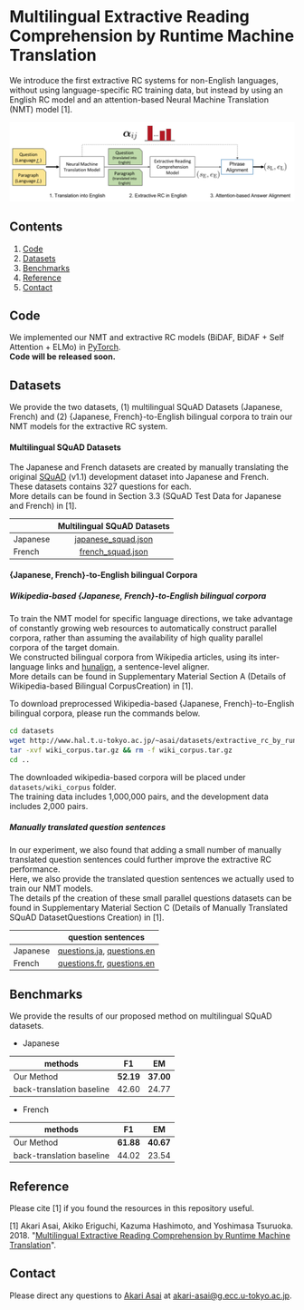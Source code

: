 # Multilingual Extractive Reading Comprehension by Runtime Machine Translation
We introduce the first extractive RC systems for  non-English languages, without using language-specific RC training data, but instead by using an English RC model and an attention-based Neural Machine Translation (NMT) model [1].  

![The Overview](https://github.com/AkariAsai/extractive_rc_by_runtime_mt/blob/master/overview.png)

## Contents
1. [Code](#code)
2. [Datasets](#datasets)
3. [Benchmarks](#benchmarks)
4. [Reference](#reference)
5. [Contact](#contact)

## Code
We implemented our NMT and extractive RC models (BiDAF, BiDAF + Self Attention + ELMo) in [PyTorch](https://pytorch.org/).  
**Code will be released soon.**

## Datasets
We provide the two datasets, (1) multilingual SQuAD Datasets (Japanese, French) and (2) {Japanese, French}-to-English bilingual corpora to train our NMT models for the extractive RC system.

#### Multilingual SQuAD Datasets
The Japanese and French datasets are created by manually translating the original [SQuAD](https://rajpurkar.github.io/SQuAD-explorer/) (v1.1) development dataset into Japanese and French.  
These datasets contains 327 questions for each.  
More details can be found in Section 3.3 (SQuAD Test Data for Japanese and French) in [1].

| | Multilingual SQuAD Datasets       |
| ------------- |:-------------:|
| Japanese    | [japanese_squad.json](datasets/squad_japanese_test.json) |
| French | [french_squad.json](datasets/squad_french_test.json) |


#### {Japanese, French}-to-English bilingual Corpora
##### Wikipedia-based {Japanese, French}-to-English bilingual corpora
To train the NMT model for specific language directions, we take advantage of constantly growing web resources to automatically construct parallel corpora, rather than assuming the availability of high quality parallel corpora of the target domain.  
We constructed bilingual corpora from Wikipedia articles, using its inter-language links and [hunalign](https://github.com/danielvarga/hunalign), a sentence-level aligner.  
More details can be found in Supplementary Material Section A (Details of Wikipedia-based Bilingual CorpusCreation) in [1].  

To download preprocessed Wikipedia-based {Japanese, French}-to-English bilingual corpora, please run the commands below.  

```sh
cd datasets
wget http://www.hal.t.u-tokyo.ac.jp/~asai/datasets/extractive_rc_by_runtime_mt/wiki_corpus.tar.gz
tar -xvf wiki_corpus.tar.gz && rm -f wiki_corpus.tar.gz
cd ..
```

The downloaded wikipedia-based corpora will be placed under `datasets/wiki_corpus` folder.  
The training data includes 1,000,000 pairs, and
the development data includes 2,000 pairs.

##### Manually translated question sentences
In our experiment, we also found that adding a small number of manually translated question sentences could further improve the extractive RC performance.   
Here, we also provide the translated question sentences we actually used to train our NMT models.  
The details pf the creation of these small parallel questions datasets can be found in Supplementary Material Section C (Details of Manually Translated SQuAD DatasetQuestions Creation) in [1].

| | question sentences        |
| ------------- |:-------------:|
| Japanese     | [questions.ja](datasets/questions_jaen.ja), [questions.en](datasets/questions_jaen.en) |
| French  | [questions.fr](datasets/questions_fren.fr), [questions.en](datasets/questions_jaen.en) |


## Benchmarks
We provide the results of our proposed method on multilingual SQuAD datasets.
- Japanese

| methods|F1          | EM  |
| ------------- |:-------------:| :-----:|
| Our Method| **52.19** | **37.00** |
| back-translation baseline| 42.60|24.77|

- French

| methods |F1          | EM  |
| ------------- |:-------------:| :-----:|
| Our Method | **61.88** | **40.67** |
| back-translation baseline | 44.02 | 23.54|



## Reference
Please cite [1] if you found the resources in this repository useful.

[1] Akari Asai, Akiko Eriguchi, Kazuma Hashimoto, and Yoshimasa Tsuruoka. 2018. "[Multilingual Extractive Reading Comprehension by Runtime Machine Translation](https://arxiv.org/abs/1809.03275)".

## Contact
Please direct any questions to [Akari Asai](https://akariasai.github.io/) at akari-asai@g.ecc.u-tokyo.ac.jp.
